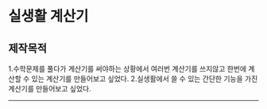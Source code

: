 실생활 계산기
=============
제작목적
-------------
1.수학문제를 풀다가 계산기를 써야하는 상황에서 여러번 계산기를 쓰지않고 한번에 계산할 수 있는 계산기를 만들어보고 싶었다.
2.실생활에서 쓸 수 있는 간단한 기능을 가진 계산기를 만들어보고 싶었다.

-------------
